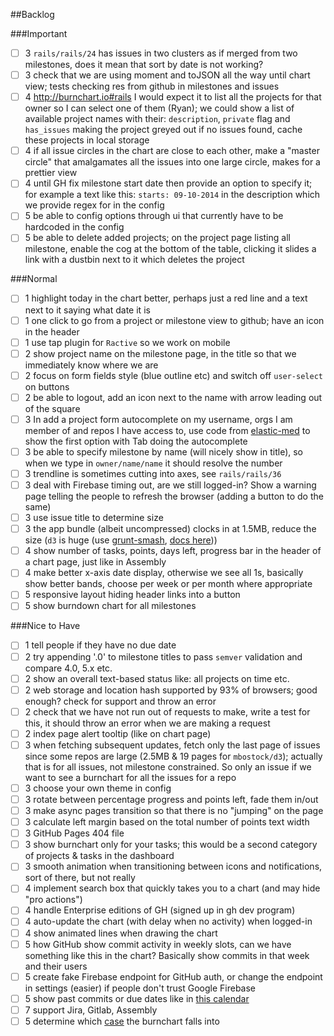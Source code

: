 ##Backlog

###Important

- [ ] 3 `rails/rails/24` has issues in two clusters as if merged from two milestones, does it mean that sort by date is not working?
- [ ] 3 check that we are using moment and toJSON all the way until chart view; tests checking res from github in milestones and issues
- [ ] 4 http://burnchart.io#rails I would expect it to list all the projects for that owner so I can select one of them (Ryan); we could show a list of available project names with their: `description`, `private` flag and `has_issues` making the project greyed out if no issues found, cache these projects in local storage
- [ ] 4 if all issue circles in the chart are close to each other, make a "master circle" that amalgamates all the issues into one large circle, makes for a prettier view
- [ ] 4 until GH fix milestone start date then provide an option to specify it; for example a text like this: `starts: 09-10-2014` in the description which we provide regex for in the config
- [ ] 5 be able to config options through ui that currently have to be hardcoded in the config
- [ ] 5 be able to delete added projects; on the project page listing all milestone, enable the cog at the bottom of the table, clicking it slides a link with a dustbin next to it which deletes the project

###Normal

- [ ] 1 highlight today in the chart better, perhaps just a red line and a text next to it saying what date it is
- [ ] 1 one click to go from a project or milestone view to github; have an icon in the header
- [ ] 1 use tap plugin for `Ractive` so we work on mobile
- [ ] 2 show project name on the milestone page, in the title so that we immediately know where we are
- [ ] 2 focus on form fields style (blue outline etc) and switch off `user-select` on buttons
- [ ] 2 be able to logout, add an icon next to the name with arrow leading out of the square
- [ ] 3 In add a project form autocomplete on my username, orgs I am member of and repos I have access to, use code from [elastic-med](https://github.com/intermine/intermine-apps-c/blob/master/elastic-med/src/components/search.coffee#L24-L46) to show the first option with Tab doing the autocomplete
- [ ] 3 be able to specify milestone by name (will nicely show in title), so when we type in `owner/name/name` it should resolve the number
- [ ] 3 trendline is sometimes cutting into axes, see `rails/rails/36`
- [ ] 3 deal with Firebase timing out, are we still logged-in? Show a warning page telling the people to refresh the browser (adding a button to do the same)
- [ ] 3 use issue title to determine size
- [ ] 3 the app bundle (albeit uncompressed) clocks in at 1.5MB, reduce the size (`d3` is huge (use [grunt-smash](https://github.com/cvisco/grunt-smash), [docs here](https://github.com/mbostock/smash/wiki)))
- [ ] 4 show number of tasks, points, days left, progress bar in the header of a chart page, just like in Assembly
- [ ] 4 make better x-axis date display, otherwise we see all 1s, basically show better bands, choose per week or per month where appropriate
- [ ] 5 responsive layout hiding header links into a button
- [ ] 5 show burndown chart for all milestones

###Nice to Have

- [ ] 1 tell people if they have no due date
- [ ] 2 try appending '.0' to milestone titles to pass `semver` validation and compare 4.0, 5.x etc.
- [ ] 2 show an overall text-based status like: all projects on time etc.
- [ ] 2 web storage and location hash supported by 93% of browsers; good enough? check for support and throw an error
- [ ] 2 check that we have not run out of requests to make, write a test for this, it should throw an error when we are making a request
- [ ] 2 index page alert tooltip (like on chart page)
- [ ] 3 when fetching subsequent updates, fetch only the last page of issues since some repos are large (2.5MB & 19 pages for `mbostock/d3`); actually that is for all issues, not milestone constrained. So only an issue if we want to see a burnchart for all the issues for a repo
- [ ] 3 choose your own theme in config
- [ ] 3 rotate between percentage progress and points left, fade them in/out
- [ ] 3 make async pages transition so that there is no "jumping" on the page
- [ ] 3 calculate left margin based on the total number of points text width
- [ ] 3 GitHub Pages 404 file
- [ ] 3 show burnchart only for your tasks; this would be a second category of projects & tasks in the dashboard
- [ ] 3 smooth animation when transitioning between icons and notifications, sort of there, but not really
- [ ] 4 implement search box that quickly takes you to a chart (and may hide "pro actions")
- [ ] 4 handle Enterprise editions of GH (signed up in gh dev program)
- [ ] 4 auto-update the chart (with delay when no activity) when logged-in
- [ ] 4 show animated lines when drawing the chart
- [ ] 5 how GitHub show commit activity in weekly slots, can we have something like this in the chart? Basically show commits in that week and their users
- [ ] 5 create fake Firebase endpoint for GitHub auth, or change the endpoint in settings (easier) if people don't trust Google Firebase
- [ ] 5 show past commits or due dates like in [this calendar](https://dribbble.com/shots/1736128-Meetups-Page?list=shots&sort=popular&timeframe=now&offset=5)
- [ ] 7 support Jira, Gitlab, Assembly
- [ ] 5 determine which [case](http://www.scrumdesk.com/is-it-your-burn-down-chart/) the burnchart falls into